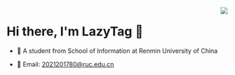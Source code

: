 <img align="right" src="https://github-readme-stats.vercel.app/api?username=Lazy-Tag&show_icons=true&icon_color=CE1D2D&text_color=718096&bg_color=ffffff&hide_title=true" />


# Hi there, I'm LazyTag 👋

- :orange_book: A student from School of Information at Renmin University of China
 
- :hammer: Email: 2021201780@ruc.edu.cn
